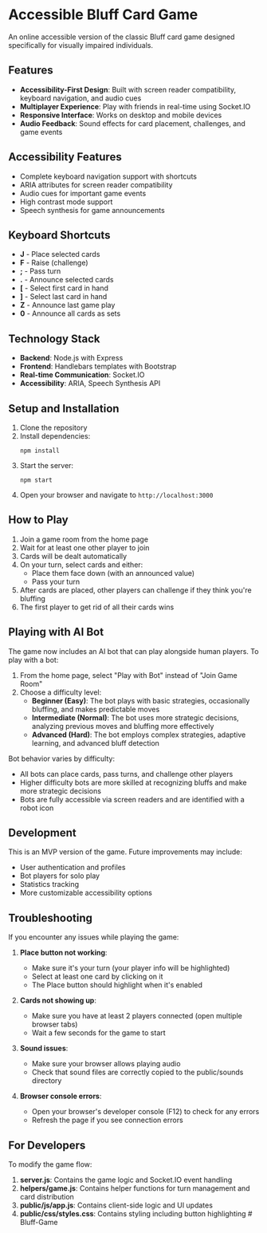 # Accessible Bluff Card Game

An online accessible version of the classic Bluff card game designed specifically for visually impaired individuals.

## Features

- **Accessibility-First Design**: Built with screen reader compatibility, keyboard navigation, and audio cues
- **Multiplayer Experience**: Play with friends in real-time using Socket.IO
- **Responsive Interface**: Works on desktop and mobile devices
- **Audio Feedback**: Sound effects for card placement, challenges, and game events

## Accessibility Features

- Complete keyboard navigation support with shortcuts
- ARIA attributes for screen reader compatibility
- Audio cues for important game events
- High contrast mode support
- Speech synthesis for game announcements

## Keyboard Shortcuts

- **J** - Place selected cards
- **F** - Raise (challenge)
- **;** - Pass turn
- **.** - Announce selected cards
- **[** - Select first card in hand
- **]** - Select last card in hand
- **Z** - Announce last game play
- **0** - Announce all cards as sets

## Technology Stack

- **Backend**: Node.js with Express
- **Frontend**: Handlebars templates with Bootstrap
- **Real-time Communication**: Socket.IO
- **Accessibility**: ARIA, Speech Synthesis API

## Setup and Installation

1. Clone the repository
2. Install dependencies:
   ```
   npm install
   ```
3. Start the server:
   ```
   npm start
   ```
4. Open your browser and navigate to `http://localhost:3000`

## How to Play

1. Join a game room from the home page
2. Wait for at least one other player to join
3. Cards will be dealt automatically
4. On your turn, select cards and either:
   - Place them face down (with an announced value)
   - Pass your turn
5. After cards are placed, other players can challenge if they think you're bluffing
6. The first player to get rid of all their cards wins

## Playing with AI Bot

The game now includes an AI bot that can play alongside human players. To play with a bot:

1. From the home page, select "Play with Bot" instead of "Join Game Room"
2. Choose a difficulty level:
   - **Beginner (Easy)**: The bot plays with basic strategies, occasionally bluffing, and makes predictable moves
   - **Intermediate (Normal)**: The bot uses more strategic decisions, analyzing previous moves and bluffing more effectively
   - **Advanced (Hard)**: The bot employs complex strategies, adaptive learning, and advanced bluff detection

Bot behavior varies by difficulty:
- All bots can place cards, pass turns, and challenge other players
- Higher difficulty bots are more skilled at recognizing bluffs and make more strategic decisions
- Bots are fully accessible via screen readers and are identified with a robot icon

## Development

This is an MVP version of the game. Future improvements may include:
- User authentication and profiles
- Bot players for solo play
- Statistics tracking
- More customizable accessibility options

## Troubleshooting

If you encounter any issues while playing the game:

1. **Place button not working**: 
   - Make sure it's your turn (your player info will be highlighted)
   - Select at least one card by clicking on it
   - The Place button should highlight when it's enabled

2. **Cards not showing up**:
   - Make sure you have at least 2 players connected (open multiple browser tabs)
   - Wait a few seconds for the game to start

3. **Sound issues**:
   - Make sure your browser allows playing audio
   - Check that sound files are correctly copied to the public/sounds directory

4. **Browser console errors**:
   - Open your browser's developer console (F12) to check for any errors
   - Refresh the page if you see connection errors

## For Developers

To modify the game flow:

1. **server.js**: Contains the game logic and Socket.IO event handling
2. **helpers/game.js**: Contains helper functions for turn management and card distribution
3. **public/js/app.js**: Contains client-side logic and UI updates
4. **public/css/styles.css**: Contains styling including button highlighting # Bluff-Game
